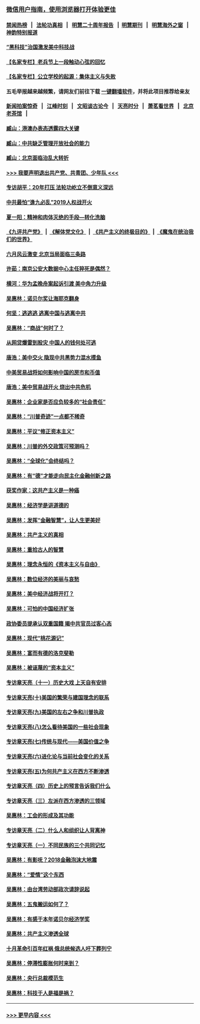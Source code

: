 ### [微信用户指南，使用浏览器打开体验更佳](https://github.com/gfw-breaker/banned-news1/blob/master/indexes/wechat-guide.md?t=0)
#### [禁闻热榜](热点新闻.md?t=0)  &nbsp;&nbsp;|&nbsp;&nbsp; [法轮功真相](https://github.com/gfw-breaker/truth/blob/master/README.md?t=0) &nbsp;&nbsp;|&nbsp;&nbsp; [明慧二十周年报告](https://github.com/gfw-breaker/mh-reports/blob/master/README.md?t=0) &nbsp;&nbsp;|&nbsp;&nbsp;[明慧期刊](https://github.com/gfw-breaker/mh-qikan) &nbsp;&nbsp;|&nbsp;&nbsp; [明慧海外之窗](https://github.com/gfw-breaker/mh-news/blob/master/README.md?t=0) &nbsp;&nbsp;|&nbsp;&nbsp; [神韵特别报道](https://github.com/gfw-breaker/mh-news/blob/master/shenyun.md?t=0)
#### [“黑科技”治国激发美中科技战](../pages/nsc423/n11638056.md?t=02062044) 
#### [【名家专栏】老兵节上一段触动心弦的回忆](../pages/nsc423/n11646016.md?t=02062044) 
#### [【名家专栏】公立学校的起源：集体主义与失败](../pages/nsc423/n11601833.md?t=02062044) 
#### 五毛举报越来越频繁，请网友们前往下载 [一键翻墙软件](https://github.com/gfw-breaker/ssr-accounts)，并将此项目推荐给亲友
#### [新闻拍案惊奇](https://github.com/gfw-breaker/banned-news1/blob/master/pages/link4.md) &nbsp;&nbsp;|&nbsp;&nbsp; [江峰时刻](https://github.com/gfw-breaker/banned-news1/blob/master/pages/link4.md) &nbsp;&nbsp;|&nbsp;&nbsp; [文昭谈古论今](https://github.com/gfw-breaker/banned-news1/blob/master/pages/link4.md) &nbsp;&nbsp;|&nbsp;&nbsp; [天亮时分](https://github.com/gfw-breaker/banned-news1/blob/master/pages/link4.md) &nbsp;&nbsp;|&nbsp;&nbsp; [萧茗看世界](https://github.com/gfw-breaker/banned-news1/blob/master/pages/link4.md) &nbsp;&nbsp;|&nbsp;&nbsp; [北京老茶馆](https://github.com/gfw-breaker/banned-news1/blob/master/pages/link4.md) &nbsp;&nbsp;|&nbsp;&nbsp; 
#### [臧山：港澳办表态透露四大关键](../pages/nsc423/n11421628.md?t=02062044) 
#### [臧山：中共缺乏管理开放社会的能力](../pages/nsc423/n11407457.md?t=02062044) 
#### [臧山：北京面临治乱大转折](../pages/nsc423/n11406895.md?t=02062044) 
#### [>>> 我要声明退出共产党、共青团、少年队 <<<](https://github.com/begood0513/goodnews/blob/master/quit/letter.md) 
#### [专访胡平：20年打压 法轮功屹立不倒意义深远](../pages/nsc423/n11398800.md?t=02062044) 
#### [中共最怕“逢九必乱”2019人权战开火](../pages/nsc423/n11385248.md?t=02062044) 
#### [夏一阳：精神和肉体灭绝的手段—转化洗脑](../pages/nsc423/n11368250.md?t=02062044) 
#### [《九评共产党》](https://github.com/begood0513/9ping.md/blob/master/README.md) &nbsp;|&nbsp; [《解体党文化》](../../../../jtdwh.md/blob/master/README.md)  &nbsp;|&nbsp; [《共产主义的终极目的》](../../../../gczydzjmd.md/blob/master/README.md) &nbsp;|&nbsp; [《魔鬼在统治我们的世界》](../../../../mgztzwmdsj.md/blob/master/README.md) 
#### [六月风云激变 北京当局面临三条路](../pages/nsc423/n11313668.md?t=02062044) 
#### [许茹：南京公安大数据中心主任猝死是偶然？](../pages/nsc423/n11064744.md?t=02062044) 
#### [横河：华为孟晚舟案起诉引渡 美中角力升级](../pages/nsc423/n11027230.md?t=02062044) 
#### [吴惠林：诺贝尔奖让海耶克翻身](../pages/nsc423/n10890049.md?t=02062044) 
#### [何坚：逃逃逃 逃离中国与逃离中共](../pages/nsc423/n10592891.md?t=02062044) 
#### [吴惠林：“商战”何时了？](../pages/nsc423/n10573558.md?t=02062044) 
#### [从网贷爆雷到股灾 中国人的钱何处可逃](../pages/nsc423/n10572800.md?t=02062044) 
#### [唐浩：美中交火 隐现中共黑势力混水摸鱼](../pages/nsc423/n10544040.md?t=02062044) 
#### [中美贸易战将如何影响中国的房市和币值](../pages/nsc423/n10543697.md?t=02062044) 
#### [唐浩：美中贸易战开火 烧出中共危机](../pages/nsc423/n10540126.md?t=02062044) 
#### [吴惠林：企业家是否应负较多的“社会责任”](../pages/nsc423/n10535022.md?t=02062044) 
#### [吴惠林：“川普奇迹”一点都不稀奇](../pages/nsc423/n10512808.md?t=02062044) 
#### [吴惠林：平议“修正资本主义”](../pages/nsc423/n10495724.md?t=02062044) 
#### [吴惠林：川普的外交政策可预测吗？](../pages/nsc423/n10462387.md?t=02062044) 
#### [吴惠林：“全球化”会终结吗？](../pages/nsc423/n10452838.md?t=02062044) 
#### [吴惠林：有“德”才能走向民主化金融创新之路](../pages/nsc423/n10432292.md?t=02062044) 
#### [获奖作家：这共产主义是一种癌](../pages/nsc423/n10431541.md?t=02062044) 
#### [吴惠林：经济学是讲道德的](../pages/nsc423/n10398014.md?t=02062044) 
#### [吴惠林：发挥“金融智慧”，让人生更美好](../pages/nsc423/n10375019.md?t=02062044) 
#### [吴惠林：共产主义的真相](../pages/nsc423/n10351394.md?t=02062044) 
#### [吴惠林：重拾古人的智慧](../pages/nsc423/n10337691.md?t=02062044) 
#### [吴惠林：理念永恒的《资本主义与自由》](../pages/nsc423/n10316274.md?t=02062044) 
#### [吴惠林：数位经济的美丽与哀愁](../pages/nsc423/n10292946.md?t=02062044) 
#### [吴惠林：美中经济战将开打？](../pages/nsc423/n10258825.md?t=02062044) 
#### [吴惠林：可怕的中国经济扩张](../pages/nsc423/n10219147.md?t=02062044) 
#### [政协委员提承认双重国籍 揭中共官员过客心态](../pages/nsc423/n10208809.md?t=02062044) 
#### [吴惠林：现代“桃花源记”](../pages/nsc423/n10185234.md?t=02062044) 
#### [吴惠林：富而有德的洛克斐勒](../pages/nsc423/n10142264.md?t=02062044) 
#### [吴惠林：被诬蔑的“资本主义”](../pages/nsc423/n10124816.md?t=02062044) 
#### [专访章天亮（十一）历史大戏 上天自有安排](../pages/nsc423/n10094905.md?t=02062044) 
#### [专访章天亮(十)美国的繁荣与建国理念的联系](../pages/nsc423/n10094899.md?t=02062044) 
#### [专访章天亮(九)美国的左右之争和川普执政](../pages/nsc423/n10094889.md?t=02062044) 
#### [专访章天亮(八)怎么看待美国的一些社会现象](../pages/nsc423/n10094857.md?t=02062044) 
#### [专访章天亮(七)传统与现代——美国价值之争](../pages/nsc423/n10093140.md?t=02062044) 
#### [专访章天亮(六)进化论与当前社会变化的关系](../pages/nsc423/n10092036.md?t=02062044) 
#### [专访章天亮(五)为何共产主义在西方不断渗透](../pages/nsc423/n10083620.md?t=02062044) 
#### [专访章天亮（四）历史上的预言告诉我们什么](../pages/nsc423/n10083606.md?t=02062044) 
#### [专访章天亮（三）左派在西方渗透的三领域](../pages/nsc423/n10081115.md?t=02062044) 
#### [吴惠林：工会的形成及其功能](../pages/nsc423/n10080633.md?t=02062044) 
#### [专访章天亮（二）什么人和组织让人背离神](../pages/nsc423/n10076637.md?t=02062044) 
#### [专访章天亮（一）不同民族的三个共同记忆](../pages/nsc423/n10074188.md?t=02062044) 
#### [吴惠林：有影呒？2018金融泡沫大地震](../pages/nsc423/n10040534.md?t=02062044) 
#### [吴惠林：“爱情”这个东西](../pages/nsc423/n10019423.md?t=02062044) 
#### [吴惠林：由台湾劳动部政次请辞说起](../pages/nsc423/n9979679.md?t=02062044) 
#### [吴惠林：五鬼搬运如何了？](../pages/nsc423/n9925338.md?t=02062044) 
#### [吴惠林：有感于本年诺贝尔经济学奖](../pages/nsc423/n9871883.md?t=02062044) 
#### [吴惠林：共产主义渗透全球](../pages/nsc423/n9812748.md?t=02062044) 
#### [十月革命引百年红祸 俄总统候选人吁下葬列宁](../pages/nsc423/n9810182.md?t=02062044) 
#### [吴惠林：停滞性膨胀何时来到？](../pages/nsc423/n9764136.md?t=02062044) 
#### [吴惠林：央行总裁模范生](../pages/nsc423/n9728134.md?t=02062044) 
#### [吴惠林：科技于人是福是祸？](../pages/nsc423/n9672982.md?t=02062044) 

----
#### [ >>> 更早内容 <<< ](../indexes/nsc423-earlier.md)
